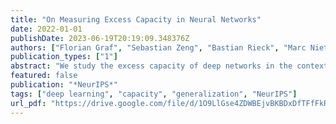 ```yaml
---
title: "On Measuring Excess Capacity in Neural Networks"
date: 2022-01-01
publishDate: 2023-06-19T20:19:09.348376Z
authors: ["Florian Graf", "Sebastian Zeng", "Bastian Rieck", "Marc Niethammer", "Roland Kwitt"]
publication_types: ["1"]
abstract: "We study the excess capacity of deep networks in the context of supervised classification. That is, given a capacity measure of the underlying hypothesis class – in our case, empirical Rademacher complexity – to what extent can we (a priori) constrain this class while retaining an empirical error on a par with the unconstrained regime? To assess excess capacity in modern architectures (such as residual networks), we extend and unify prior Rademacher complexity bounds to accommodate function composition and addition, as well as the structure of convolutions. The capacitydriving terms in our bounds are the Lipschitz constants of the layers and an (2, 1) group norm distance to the initializations of the convolution weights. Experiments on benchmark datasets of varying task difficulty indicate that (1) there is a substantial amount of excess capacity per task, and (2) capacity can be kept at a surprisingly similar level across tasks. Overall, this suggests a notion of compressibility with respect to weight norms, complementary to classic compression via weight pruning. Source code is available at https://github.com/rkwitt/excess_capacity."
featured: false
publication: "*NeurIPS*"
tags: ["deep learning", "capacity", "generalization", "NeurIPS"]
url_pdf: "https://drive.google.com/file/d/1O9LlGse4ZDWBEjvBKBDxDfTFfFkRVmRo"
---
```


